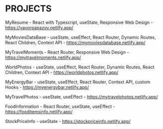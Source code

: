 # PROJECTS

MyResume - React with Typescript, useState, Responsive Web Design - https://yavorpapazov.netlify.app/

MyMoviesDataBase - useState, useEffect, React Router, Dynamic Routes, React Children, Context API - https://mymoviesdatabase.netlify.app/

MyTravelMoments - React Router, Responsive Web Design - https://mytravelmoments.netlify.app/

WorldPhotos - useState, useEffect, React Router, Dynamic Routes, React Children, Context API - https://worldphotos.netlify.app/

MyEnergyBar - useState, useEffect, React Router, Context API, custom Hooks - https://myenergybar.netlify.app/

MyTravelPhotos - useState, useEffect - https://mytravelphotos.netlify.app/

FoodInformation - React Router, useState, useEffect - https://fooditemsinfo.netlify.app/

StockPriceInfo - useState - https://stockpriceinfo.netlify.app/
